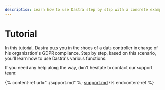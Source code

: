```yaml
---
description: Learn how to use Dastra step by step with a concrete example.
---
```


# Tutorial

In this tutorial, Dastra puts you in the shoes of a data controller in charge of his organization's GDPR compliance. Step by step, based on this scenario, you'll learn how to use Dastra's various functions.

If you need any help along the way, don't hesitate to contact our support team:

{% content-ref url="../support.md" %}
[support.md](../support.md)
{% endcontent-ref %}

